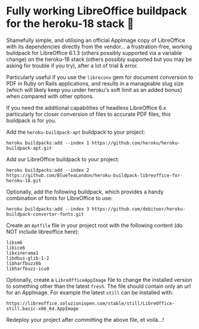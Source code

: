 # Fully working LibreOffice buildpack for the heroku-18 stack 🎉

Shamefully simple, and utilising an official AppImage copy of LibreOffice with its dependencies directly from the vendor... a frustration-free, working buildpack for LibreOffice 6.1.3 (others possibly supported via a variable change) on the heroku-18 stack (others possibly supported but you may be asking for trouble if you try), after a lot of trial & error.

Particularly useful if you use the `libreconv` gem for document conversion to PDF in Ruby on Rails applications, and results in a manageable slug size (which will likely keep you under heroku's soft limit as an added bonus) when compared with other options.

If you need the additional capabilities of headless LibreOffice 6.x particularly for closer conversion of files to accurate PDF files, this buildpack is for you.

Add the `heroku-buildpack-apt` buildpack to your project:
```
heroku buildpacks:add --index 1 https://github.com/heroku/heroku-buildpack-apt.git
```

Add our LibreOffice buildpack to your project:
```
heroku buildpacks:add --index 2 https://github.com/BlueTeaLondon/heroku-buildpack-libreoffice-for-heroku-18.git
```

Optionally, add the following buildpack, which provides a handy combination of fonts for LibreOffice to use:
```
heroku buildpacks:add --index 3 https://github.com/debitoor/heroku-buildpack-converter-fonts.git
```

Create an `Aptfile` file in your project root with the following content (do NOT include libreoffice here):
```
libsm6
libice6
libxinerama1
libdbus-glib-1-2
libharfbuzz0b
libharfbuzz-icu0
```

Optionally, create a `LibreOfficeAppImage` file to change the installed version to something other than the latest `fresh`.
The file should contain only an url for an AppImage.
For example the latest `still` can be installed with:
```
https://libreoffice.soluzioniopen.com/stable/still/LibreOffice-still.basic-x86_64.AppImage
```

Redeploy your project after committing the above file, et voilà...!
